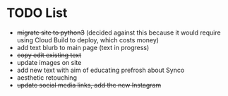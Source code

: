 TODO List
=======

* ~~migrate site to python3~~ (decided against this because it would require using Cloud Build to deploy, which costs money)
* add text blurb to main page (text in progress)
* ~~copy edit existing text~~
* update images on site
* add new text with aim of educating prefrosh about Synco
* aesthetic retouching
* ~~update social media links, add the new Instagram~~